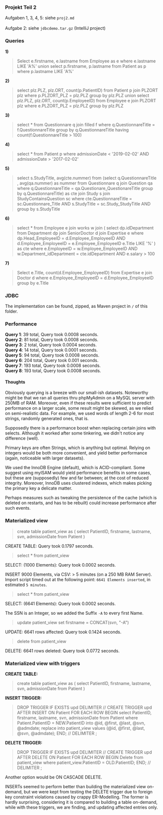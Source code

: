 ### Projekt Teil 2

Aufgaben 1, 3, 4, 5: siehe `proj2.md`
<br><br>Aufgabe 2: siehe `jdbcdemo.tar.gz` (IntelliJ project)


### Queries

**1)**

>Select e.firstname, e.lastname
from Employee as e
where e.lastname LIKE 'A%'
union 
select p.firstname, p.lastname
from Patient as p
where p.lastname LIKE 'A%'

**2)**

>select plz.PLZ, plz.ORT, count(p.PatientID)
from Patient p join PLZORT plz
where
p.PLZORT_PLZ = plz.PLZ
group by plz.PLZ
union
select plz.PLZ, plz.ORT, count(p.EmployeeID)
from Employee e join PLZORT plz
where
e.PLZORT_PLZ = plz.PLZ
group by plz.PLZ

**3)**

>select * 
from Questionnare q join filled f
where q.QuestionnareTitle = f.QuestionnareTitle
group by q.QuestionnareTitle
having count(f.QuestionnareTitle > 100)


**4)**

>select *
from Patient p
where
admissionDate < '2019-02-02' AND
admissionDate > '2017-02-02'

**5)**


>select s.StudyTitle, avg(cte.nummer)
from 
(select q.QuestionnareTitle , avg(qa.nummer) as nummer
from Questionnare q join Question qa
where
q.QuestionnareTitle = qa.Questionare_QuestionareTitle 
group by q.QuestionnareTitle) as cte 
join Study s join StudyContainsQuestion sc 
where
cte.QuestionnareTitle = sc.Questionnare_Title AND
s.StudyTitle = sc.Study_StudyTitle AND
group by s.StudyTitle


**6)**


>select *
from Employee e join works w join
(
select dp.idDepartment
from Department dp join SeniorDoctor d join Expertise e
where 
dp.Head_EmployeeID = d.Employee_EmployeeID AND
d.Employee_EmployeeID = e.Employee_EmployeeID
e.Title LIKE '%'
) as cte
where 
e.EmployeeID = w.Employee_EmployeeID AND
w.Department_idDepartment = cte.idDepartment AND
e.salary > 100

**7)**

>Select e.Title, count(d.Employee_EmployeeID) 
from Expertise e join Doctor d
where 
e.Employee_EmployeeID = d.Employee_EmployeeID
group by e.Title

### JDBC

The implementation can be found, zipped, as Maven project in `/` of this folder.

### Performance

**Query 1**:  39 total, Query took 0.0008 seconds.<br>
**Query 2**:  81 total, Query took 0.0008 seconds.<br>
**Query 3**:  2 total, Query took 0.0004 seconds.<br>
**Query 4**:  14 total, Query took 0.0001 seconds.<br>
**Query 5**:  94 total, Query took 0.0008 seconds.<br>
**Query 6**:  204 total, Query took 0.001 seconds.<br>
**Query 7**:  193 total, Query took 0.0008 seconds.<br>
**Query 8**:  193 total, Query took 0.0008 seconds.<br>

#### Thoughts

Obviously querying is a breeze with our small-ish datasets. Noteworthy might be that we ran all queries thru phpMyAdmin on a MySQL server with 250MB of RAM. Moreover, even if these results were sufficient to predict performance on a larger scale, some result might be skewed, as we relied on semi-realistic data. For example, we used words of length 2-6 for most strings, randomly generated ones, that is.

Supposedly there is a performance boost when replacing certain joins with selects. Although it worked after some tinkering, we didn't notice any difference (well).

Primary keys are often Strings, which is anything but optimal. Relying on integers would be both more convenient, and yield better performance (again, noticeable with larger datasets).

We used the InnoDB Engine (default), which is ACID-compliant. Some suggest using myISAM would yield performance benefits in some cases, but these are (supposedly) few and far between; at the cost of reduced integrity. Moreover, InnoDB uses clustered indexes, which makes picking the primary key a delicate matter.

Perhaps measures such as tweaking the persistence of the cache (which is deleted on restarts, and has to be rebuilt) could increase performance after such events.

### Materialized view

>create table patient_view as (
select PatientID, firstname, lastname, svn, admissionDate
from Patient
)

CREATE TABLE: Query took 0.1797 seconds.

>select * from patient_view

SELECT: (1000 Elements): Query took 0.0002 seconds.

INSERT 9000 Elements, via CSV: > 5 minutes (on a 250 MB RAM Server). Import script timed out at the following point:
`6641 Elements inserted`, in estimated `5 minutes`.

>select * from patient_view

SELECT: (6641 Elements): Query took 0.0002 seconds.

The SSN is an Integer, so we added the Suffix `-A` to every first Name.

>update patient_view set firstname = CONCAT(svn, "-A")

UPDATE: 6641 rows affected: Query took 0.1424 seconds.

>delete from patient_view

DELETE: 6641 rows deleted: Query took 0.0772 seconds.


### Materialized view with triggers

**CREATE TABLE:**

>create table patient_view as (
select PatientID, firstname, lastname, svn, admissionDate
from Patient
)

**INSERT TRIGGER:** 

>DROP TRIGGER IF EXISTS upd
DELIMITER //
CREATE TRIGGER upd
AFTER INSERT ON Patient
FOR EACH ROW
BEGIN
select PatientID, firstname, lastname, svn, admissionDate
from Patient
where Patient.PatientID = NEW.PatientID
into @id, @first, @last, @svn, @admdate;
replace into patient_view
values (@id, @first, @last, @svn, @admdate);
END;
//
DELIMITER ;

**DELETE TRIGGER:**

>DROP TRIGGER IF EXISTS upd
DELIMITER //
CREATE TRIGGER upd
AFTER DELETE ON Patient
FOR EACH ROW
BEGIN
Delete from patient_view
where
patient_view.PatientID = OLD.PatientID;
END;
//
DELIMITER ;

Another option would be ON CASCADE DELETE.

INSERTs seemed to perform better than building the materialized view on-demand, but we were kept from testing the DELETE trigger due to foreign key constraint violations caused by crappy ER-Modelling. The former is hardly surprising, considering it is compared to building a table on-demand, while with these triggers, we are finding, and updating affected entries only.


